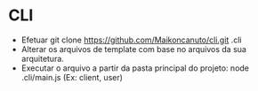 # CLI

- Efetuar git clone https://github.com/Maikoncanuto/cli.git .cli 
- Alterar os arquivos de template com base no arquivos da sua arquitetura. 
- Executar o arquivo a partir da pasta principal do projeto: node .cli/main.js <entidade> (Ex: client, user)
